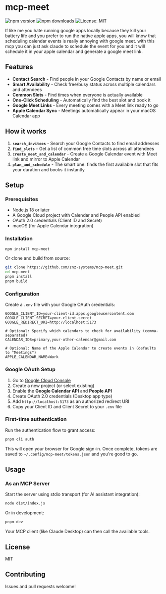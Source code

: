 # mcp-meet

[![npm version](https://badge.fury.io/js/mcp-meet.svg)](https://www.npmjs.com/package/mcp-meet)
[![npm downloads](https://img.shields.io/npm/dm/mcp-meet.svg)](https://www.npmjs.com/package/mcp-meet)
[![License: MIT](https://img.shields.io/badge/License-MIT-yellow.svg)](https://opensource.org/licenses/MIT)

If like me you hate running google apps locally because they kill your battery life and you prefer to run the native apple apps, you will know that scheduling calendar events is really annoying with google meet. with this mcp you can just ask claude to schedule the event for you and it will schedule it in your apple calendar and generate a google meet link.

## Features

-  **Contact Search** - Find people in your Google Contacts by name or email
-  **Smart Availability** - Check free/busy status across multiple calendars and attendees
-  **Common Slots** - Find times when everyone is actually available
-  **One-Click Scheduling** - Automatically find the best slot and book it
-  **Google Meet Links** - Every meeting comes with a Meet link ready to go
-  **Apple Calendar Sync** - Meetings automatically appear in your macOS Calendar app

## How it works


1. **`search_invitees`** - Search your Google Contacts to find email addresses
2. **`find_slots`** - Get a list of common free time slots across all attendees
3. **`create_meet_and_calendar`** - Create a Google Calendar event with Meet link and mirror to Apple Calendar
4. **`plan_and_schedule`** - The smart one: finds the first available slot that fits your duration and books it instantly

## Setup

### Prerequisites

- Node.js 18 or later
- A Google Cloud project with Calendar and People API enabled
- OAuth 2.0 credentials (Client ID and Secret)
- macOS (for Apple Calendar integration)

### Installation

```bash
npm install mcp-meet
```

Or clone and build from source:

```bash
git clone https://github.com/znz-systems/mcp-meet.git
cd mcp-meet
pnpm install
pnpm build
```

### Configuration

Create a `.env` file with your Google OAuth credentials:

```env
GOOGLE_CLIENT_ID=your-client-id.apps.googleusercontent.com
GOOGLE_CLIENT_SECRET=your-client-secret
GOOGLE_REDIRECT_URI=http://localhost:5173

# Optional: Specify which calendars to check for availability (comma-separated)
CALENDAR_IDS=primary,your-other-calendar@gmail.com

# Optional: Name of the Apple Calendar to create events in (defaults to "Meetings")
APPLE_CALENDAR_NAME=Work
```

### Google OAuth Setup

1. Go to [Google Cloud Console](https://console.cloud.google.com/)
2. Create a new project (or select existing)
3. Enable the **Google Calendar API** and **People API**
4. Create OAuth 2.0 credentials (Desktop app type)
5. Add `http://localhost:5173` as an authorized redirect URI
6. Copy your Client ID and Client Secret to your `.env` file

### First-time authentication

Run the authentication flow to grant access:

```bash
pnpm cli auth
```

This will open your browser for Google sign-in. Once complete, tokens are saved to `~/.config/mcp-meet/tokens.json` and you're good to go.

## Usage

### As an MCP Server

Start the server using stdio transport (for AI assistant integration):

```bash
node dist/index.js
```

Or in development:

```bash
pnpm dev
```

Your MCP client (like Claude Desktop) can then call the available tools.


## License

MIT

## Contributing

Issues and pull requests welcome!

